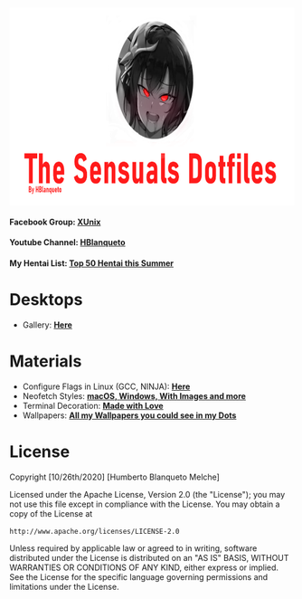 <div align="center">
    <h3>
    	<img src="https://github.com/Hblanqueto/The-Sensuals-Dotfiles/blob/master/Images%20to%20the%20Repository/The%20Sensuals%20Dotfiles%20(1).png" align="center" height="350px">
    </h3>
 </div>


#### Facebook Group: <a href="https://www.facebook.com/groups/3401196263237743" target="_blank">**XUnix**</a>

#### Youtube Channel: <a href="https://www.youtube.com/channel/UC0YtVu6kMueGLIZbqnkBNkw?view_as=subscriber" target="_blank">**HBlanqueto**</a>    

#### My Hentai List: <a href="https://www.youtube.com/watch?v=WQRObrOqXho" target="_blank">**Top 50 Hentai this Summer**</a>

# Desktops
- Gallery: <a href="https://github.com/The-Sensual-Dotfiles/flags-config" target="_blank">**Here**</a>

# Materials

- Configure Flags in Linux (GCC, NINJA): <a href="https://github.com/The-Sensual-Dotfiles/flags-config" target="_blank">**Here**</a>
- Neofetch Styles: <a href="https://github.com/The-Sensual-Dotfiles/Custom-Neofetch" target="_blank">**macOS, Windows, With Images and more**</a>
- Terminal Decoration: <a href="https://github.com/The-Sensual-Dotfiles/flags-config" target="_blank">**Made with Love**</a>
- Wallpapers: <a href="https://github.com/The-Sensual-Dotfiles/My-Wallpapers">**All my Wallpapers you could see in my Dots**</a>
    
# License

Copyright [10/26th/2020] [Humberto Blanqueto Melche]

Licensed under the Apache License, Version 2.0 (the "License");
you may not use this file except in compliance with the License.
You may obtain a copy of the License at

    http://www.apache.org/licenses/LICENSE-2.0

Unless required by applicable law or agreed to in writing, software
distributed under the License is distributed on an "AS IS" BASIS,
WITHOUT WARRANTIES OR CONDITIONS OF ANY KIND, either express or implied.
See the License for the specific language governing permissions and
limitations under the License.
